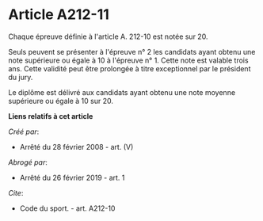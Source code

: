 # Article A212-11

Chaque épreuve définie à l'article A. 212-10 est notée sur 20. 

Seuls peuvent se présenter à l'épreuve n° 2 les candidats ayant obtenu une note supérieure ou égale à 10 à l'épreuve n° 1.
Cette note est valable trois ans. Cette validité peut être prolongée à titre exceptionnel par le président du jury. 

Le diplôme est délivré aux candidats ayant obtenu une note moyenne supérieure ou égale à 10 sur 20.

**Liens relatifs à cet article**

_Créé par_:

  - Arrêté du 28 février 2008 - art. (V)

_Abrogé par_:

  - Arrêté du 26 février 2019 - art. 1

_Cite_:

  - Code du sport. - art. A212-10
